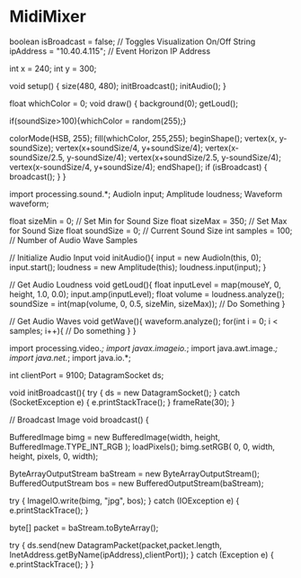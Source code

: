 # MidiMixer

boolean isBroadcast = false;       // Toggles Visualization On/Off
String ipAddress = "10.40.4.115";  // Event Horizon IP Address

int x = 240;
int y = 300;

void setup() {
  size(480, 480);
  initBroadcast();
  initAudio();
}

float whichColor = 0;
void draw() {
  background(0);
  getLoud();
  
  if(soundSize>100){whichColor = random(255);}
  
  colorMode(HSB, 255);
  fill(whichColor, 255,255);
  beginShape();
  vertex(x, y-soundSize);
  vertex(x+soundSize/4, y+soundSize/4);
  vertex(x-soundSize/2.5, y-soundSize/4);
  vertex(x+soundSize/2.5, y-soundSize/4);
  vertex(x-soundSize/4, y+soundSize/4);
  endShape();
  if (isBroadcast) {
    broadcast();
  }
}

import processing.sound.*;
AudioIn input;
Amplitude loudness;
Waveform waveform;

float sizeMin = 0;    // Set Min for Sound Size
float sizeMax = 350;  // Set Max for Sound Size
float soundSize = 0;  // Current Sound Size
int samples = 100;    // Number of Audio Wave Samples

// Initialize Audio Input
void initAudio(){
  input = new AudioIn(this, 0);
  input.start();
  loudness = new Amplitude(this);
  loudness.input(input);
}

// Get Audio Loudness
void getLoud(){
  float inputLevel = map(mouseY, 0, height, 1.0, 0.0);
  input.amp(inputLevel);
  float volume = loudness.analyze();
  soundSize = int(map(volume, 0, 0.5, sizeMin, sizeMax));
  // Do Something
}

// Get Audio Waves
void getWave(){
  waveform.analyze();
  for(int i = 0; i < samples; i++){
    // Do something
  }
}

import processing.video.*;
import javax.imageio.*;
import java.awt.image.*; 
import java.net.*;
import java.io.*;

int clientPort = 9100; 
DatagramSocket ds; 

void initBroadcast(){
  try {
    ds = new DatagramSocket();
  } catch (SocketException e) {
    e.printStackTrace();
  }
  frameRate(30);
}

// Broadcast Image
void broadcast() {

  BufferedImage bimg = new BufferedImage(width, height, BufferedImage.TYPE_INT_RGB );
  loadPixels();
  bimg.setRGB( 0, 0, width, height, pixels, 0, width);

  ByteArrayOutputStream baStream  = new ByteArrayOutputStream();
  BufferedOutputStream bos    = new BufferedOutputStream(baStream);

  try {
    ImageIO.write(bimg, "jpg", bos);
  } 
  catch (IOException e) {
    e.printStackTrace();
  }

  byte[] packet = baStream.toByteArray();

  try {
    ds.send(new DatagramPacket(packet,packet.length, InetAddress.getByName(ipAddress),clientPort));
  } 
  catch (Exception e) {
    e.printStackTrace();
  }
}
